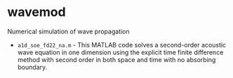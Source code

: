 # wavemod
Numerical simulation of wave propagation
* `a1d_soe_fd22_na.m` - This MATLAB code solves a second-order acoustic wave equation in one dimension using the explicit time finite difference method with second order in both space and time with no absorbing boundary.
